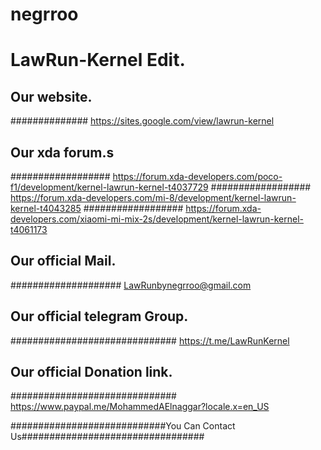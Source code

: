 # negrroo
# LawRun-Kernel Edit.

## Our website.
############## https://sites.google.com/view/lawrun-kernel

## Our xda forum.s
################## https://forum.xda-developers.com/poco-f1/development/kernel-lawrun-kernel-t4037729
################## https://forum.xda-developers.com/mi-8/development/kernel-lawrun-kernel-t4043285
################## https://forum.xda-developers.com/xiaomi-mi-mix-2s/development/kernel-lawrun-kernel-t4061173

## Our official Mail.
#################### LawRunbynegrroo@gmail.com

## Our official telegram Group.
############################## https://t.me/LawRunKernel

## Our official Donation link.
############################## https://www.paypal.me/MohammedAElnaggar?locale.x=en_US

############################You Can  Contact Us#################################
